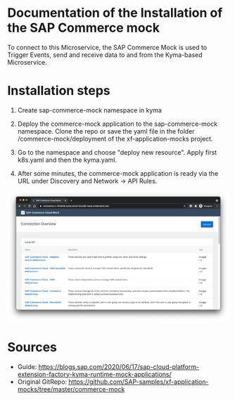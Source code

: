 # Documentation of the Installation of the SAP Commerce mock 

To connect to this Microservice, the SAP Commerce Mock is used to Trigger Events, send and receive data to and from the Kyma-based Microservice. 

# Installation steps

1. Create sap-commerce-mock namespace in kyma

2. Deploy the commerce-mock application to the sap-commerce-mock namespace. Clone the repo or save the yaml file in the folder /commerce-mock/deployment of the xf-application-mocks project.

3. Go to the namespace and choose "deploy new resource". Apply first k8s.yaml and then the kyma.yaml.

4. After some minutes, the commerce-mock application is ready via the URL under Discovery and Network -> API Rules.

![](images/2021-04-14_sap-commerce-mock_startup.jpg)

# Sources

- Guide: https://blogs.sap.com/2020/06/17/sap-cloud-platform-extension-factory-kyma-runtime-mock-applications/ 
- Original GitRepo: https://github.com/SAP-samples/xf-application-mocks/tree/master/commerce-mock
